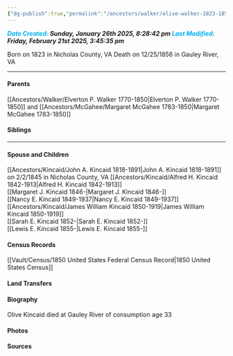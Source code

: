 ```yaml
---
{"dg-publish":true,"permalink":"/ancestors/walker/olive-walker-1823-1856/","tags":["Olive-Walker"]}
---
```


***<font color="#00b0f0">Date Created:</font> Sunday, January 26th 2025, 8:28:42 pm*
*<font color="#00b0f0">Last Modified:</font> Friday, February 21st 2025, 3:45:35 pm***

Born on  1823 in Nicholas County, VA
Death on 12/25/1856 in Gauley River, VA

---
#### Parents

[[Ancestors/Walker/Elverton P. Walker 1770-1850\|Elverton P. Walker 1770-1850]] and [[Ancestors/McGahee/Margaret McGahee 1783-1850\|Margaret McGahee 1783-1850]]
#### Siblings
<!-- Link to sibling -->

---
#### Spouse and Children
[[Ancestors/Kincaid/John A. Kincaid 1818-1891\|John A. Kincaid 1818-1891]] on 2/2/1845 in Nicholas County, VA
[[Ancestors/Kincaid/Alfred H. Kincaid 1842-1913\|Alfred H. Kincaid 1842-1913]]  
[[Margaret J. Kincaid 1846-\|Margaret J. Kincaid 1846-]]  
[[Nancy E. Kincaid 1849-1937\|Nancy E. Kincaid 1849-1937]]  
[[Ancestors/Kincaid/James William Kincaid 1850-1919\|James William Kincaid 1850-1919]]  
[[Sarah E. Kincaid 1852-\|Sarah E. Kincaid 1852-]]  
[[Lewis E. Kincaid 1855-\|Lewis E. Kincaid 1855-]]  

#### Census Records
[[Vault/Census/1850 United States Federal Census Record\|1850 United States Census]]
#### Land Transfers

#### Biography
Olive Kincaid died at Gauley River of consumption age 33

#### Photos

#### Sources

